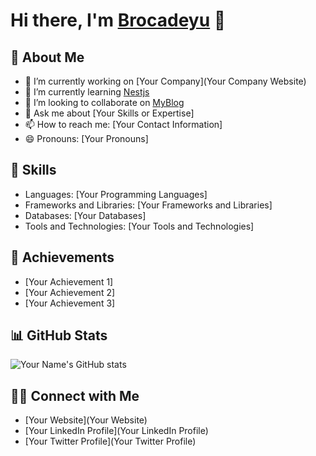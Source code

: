 # Hi there, I'm [Brocadeyu](https://brocadeyu.github.io/blog/) 👋

## 🧔 About Me

- 🔭 I’m currently working on [Your Company](Your Company Website)
- 🌱 I’m currently learning [Nestjs](https://docs.nestjs.com/)
- 👯 I’m looking to collaborate on [MyBlog](https://brocadeyu.github.io/blog/)
- 💬 Ask me about [Your Skills or Expertise]
- 📫 How to reach me: [Your Contact Information]
- 😄 Pronouns: [Your Pronouns]

## 🚀 Skills

- Languages: [Your Programming Languages]
- Frameworks and Libraries: [Your Frameworks and Libraries]
- Databases: [Your Databases]
- Tools and Technologies: [Your Tools and Technologies]

## 🌟 Achievements

- [Your Achievement 1]
- [Your Achievement 2]
- [Your Achievement 3]

## 📊 GitHub Stats

![Your Name's GitHub stats](https://github-readme-stats.vercel.app/api?username=brocadeyu&show_icons=true&theme=radical)

## 🤝🏻 Connect with Me

- [Your Website](Your Website)
- [Your LinkedIn Profile](Your LinkedIn Profile)
- [Your Twitter Profile](Your Twitter Profile)

